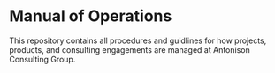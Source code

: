 # Manual of Operations

This repository contains all procedures and guidlines for how projects, products, and consulting engagements are managed at Antonison Consulting Group.